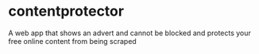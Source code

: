 # contentprotector
A web app that shows an advert and cannot be blocked and protects your free online content from being scraped
